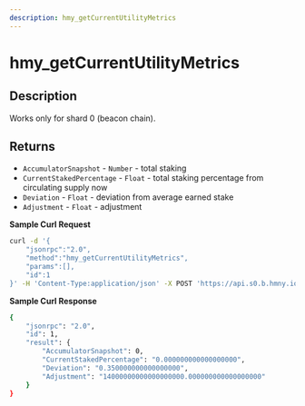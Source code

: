 ```yaml
---
description: hmy_getCurrentUtilityMetrics
---
```


# hmy\_getCurrentUtilityMetrics

## Description

Works only for shard 0 (beacon chain).

## Returns

* `AccumulatorSnapshot` - `Number` - total staking
* `CurrentStakedPercentage` - `Float` - total staking percentage from circulating supply now
* `Deviation` - `Float` - deviation from average earned stake
* `Adjustment` - `Float` - adjustment

**Sample Curl Request**

```bash
curl -d '{
    "jsonrpc":"2.0",
    "method":"hmy_getCurrentUtilityMetrics",
    "params":[],
    "id":1
}' -H 'Content-Type:application/json' -X POST 'https://api.s0.b.hmny.io'
```

**Sample Curl Response**

```bash
{
    "jsonrpc": "2.0",
    "id": 1,
    "result": {
        "AccumulatorSnapshot": 0,
        "CurrentStakedPercentage": "0.000000000000000000",
        "Deviation": "0.350000000000000000",
        "Adjustment": "14000000000000000000.000000000000000000"
    }
}
```
